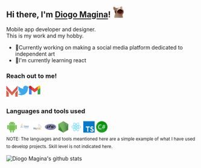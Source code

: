 ## Hi there, I'm [Diogo Magina](https://t03-magina.vigion.pt/)! <img alt="Diogo Magina | Email" width="30px" src="https://raw.githubusercontent.com/magina99/magina99/master/assets/pop_cat.gif" />

Mobile app developer and designer.</br>
This is my work and my hobby.</br>

- 🎨Currently working on making a social media platform dedicated to independent art
- 🌱I'm currently learning react

### Reach out to me!
<a href="https://t03-magina.vigion.pt/">
  <img align="left" alt="Diogo Magina | Website" width="30px" src="https://raw.githubusercontent.com/magina99/magina99/master/assets/magina.png" />
</a>
<a href="https://twitter.com/magina_99">
  <img align="left" alt="Diogo Magina | Twitter" width="30px" src="https://raw.githubusercontent.com/magina99/magina99/master/assets/twitter.svg" />
</a>
<a href="mailto:dmagina99dev@gmail.com">
  <img align="left" alt="Diogo Magina | Email" width="30px" src="https://raw.githubusercontent.com/magina99/magina99/master/assets/gmail.svg" />
</a><br><br>

### Languages and tools used
<code><img width="30px" src="https://raw.githubusercontent.com/github/explore/80688e429a7d4ef2fca1e82350fe8e3517d3494d/topics/android/android.png"></code>
<code><img width="30px" src="https://raw.githubusercontent.com/github/explore/80688e429a7d4ef2fca1e82350fe8e3517d3494d/topics/java/java.png"></code>
<code><img width="30px" src="https://raw.githubusercontent.com/github/explore/80688e429a7d4ef2fca1e82350fe8e3517d3494d/topics/mysql/mysql.png"></code>
<code><img width="30px" src="https://raw.githubusercontent.com/github/explore/80688e429a7d4ef2fca1e82350fe8e3517d3494d/topics/php/php.png"></code>
<code><img width="30px" src="https://raw.githubusercontent.com/github/explore/80688e429a7d4ef2fca1e82350fe8e3517d3494d/topics/nodejs/nodejs.png"></code>
<code><img width="30px" src="https://raw.githubusercontent.com/github/explore/80688e429a7d4ef2fca1e82350fe8e3517d3494d/topics/react/react.png"></code>
<code><img width="30px" src="https://raw.githubusercontent.com/github/explore/80688e429a7d4ef2fca1e82350fe8e3517d3494d/topics/typescript/typescript.png"></code>
<code><img width="30px" src="https://raw.githubusercontent.com/github/explore/80688e429a7d4ef2fca1e82350fe8e3517d3494d/topics/csharp/csharp.png"></code><br>
<sub>NOTE: The languages and tools meantioned here are a simple example of what I have used to develop projects. Skill level is not indicated here.</sub>

<img align="center" src="https://github-readme-stats.anuraghazra1.vercel.app/api?username=magina99&show_icons=true&theme=tokyonight&count_private=true" alt="Diogo Magina's github stats" />
